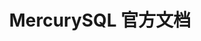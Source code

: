 ---
# https://vitepress.dev/reference/default-theme-home-page
layout: home

title: MercurySQL 官方文档
titleTemplate: 以更Pythonic的方式操作SQL

hero:
  name: "MercurySQL 官方文档"
  text: "Pythonic SQL数据库操作"
  tagline: 快速、简单、安全地操作SQL
  actions:
    - theme: brand
      text: 快速上手
      link: /initall
    - theme: alt
      text: 简介
      link: /intro
    - text: GitHub
      link: https://github.com/BernieHuang2008/MercurySQL

  image:
        src: /cover2.webp
        alt: MercurySQL logo

features:
  - icon: 🚀
    title: 更Pythonic的操作方式
    details: 提供与Python风格更一致的API，使SQL数据库操作更简洁易懂
  - icon: 😃
    title: 避免复杂SQL
    details: 减少编写复杂SQL语句的负担，易于学习和理解
  - icon: 🛡️
    title: 安全的数据库
    details: 使用安全查询，自动提交，保护数据库安全，防止数据丢失
  - icon: ⌛️
    title: Python调试
    details: 直接在Python中调试和检查数据库，无需复杂的SQL终端调试
  - icon: 🌈
    title: 功能丰富
    details: 提供创建、删除表格、添加记录等功能
  - icon: ⚙️
    title: 无依赖
    details: 仅依赖于Python自带的sqlite3，无需额外依赖
---